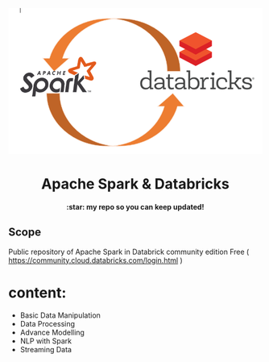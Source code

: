 <p align="center">
  <img src="https://github.com/fedeghigo/Apache-Spark/blob/main/images/apache_brick.png" />
</p>
<p align="center">
  <h1 align="center">
   Apache Spark & Databricks 
</h1>
<h4 align="center">:star: my repo so you can keep updated!</h4> 
</p>

## Scope
Public repository of Apache Spark in Databrick community edition Free ( https://community.cloud.databricks.com/login.html ) 

# content:

- Basic Data Manipulation 
- Data Processing 
- Advance Modelling
- NLP with Spark
- Streaming Data 
